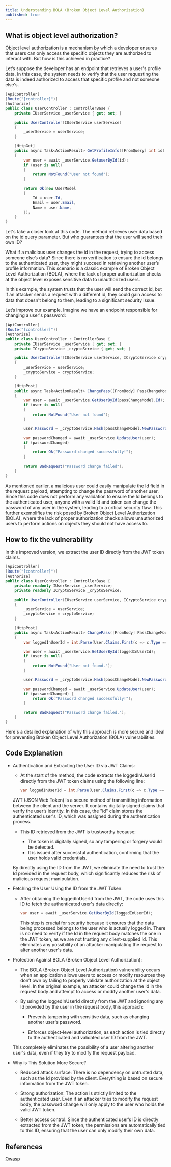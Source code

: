 ```yaml
---
title: Understanding BOLA (Broken Object Level Authorization)
published: true
---
```



## What is object level authorization?

Object level authorization is a mechanism by which a developer ensures that users can only access the specific objects they are authorized to interact with. But how is this achieved in practice?

Let’s suppose the developer has an endpoint that retrieves a user's profile data. In this case, the system needs to verify that the user requesting the data is indeed authorized to access that specific profile and not someone else's.

```csharp
[ApiController]
[Route("[controller]")]
[Authorize]
public class UserController : ControllerBase {
    private IUserService _userService { get; set; }

    public UserController(IUserService userService)
    {
        _userService = userService;
    }

    [HttpGet]
    public async Task<ActionResult> GetProfileInfo([FromQuery] int id)
    {
        var user = await _userService.GetuserById(id);
        if (user is null)
        {
            return NotFound("User not found");
        }

        return Ok(new UserModel
        {
            Id = user.Id,
            Email = user.Email,
            Name = user.Name,
        });
    }
}
```

Let's take a closer look at this code. The method retrieves user data based on the id query parameter. But who guarantees that the user will send their own ID?

What if a malicious user changes the id in the request, trying to access someone else’s data? Since there is no verification to ensure the id belongs to the authenticated user, they might succeed in retrieving another user’s profile information. This scenario is a classic example of Broken Object Level Authorization (BOLA), where the lack of proper authorization checks at the object level exposes sensitive data to unauthorized users.

In this example, the system trusts that the user will send the correct id, but if an attacker sends a request with a different id, they could gain access to data that doesn't belong to them, leading to a significant security issue.

Let’s improve our example. Imagine we have an endpoint responsible for changing a user's password:


```csharp
[ApiController]
[Route("[controller]")]
[Authorize]
public class UserController : ControllerBase {
    private IUserService _userService { get; set; }
    private ICryptoService _cryptoService { get; set; }

    public UserController(IUserService userService, ICryptoService cryptoService)
    {
        _userService = userService;
        _cryptoService = cryptoService;
    }

    [HttpPost]
    public async Task<ActionResult> ChangePass([FromBody] PassChangeModel passChangeModel)
    {
        var user = await _userService.GetUserById(passChangeModel.Id);
        if (user is null)
        {
            return NotFound("User not found");
        }

        user.Password = _cryptoService.Hash(passChangeModel.NewPassword);

        var passwordChanged = await _userService.UpdateUser(user);
        if (passwordChanged) 
        {
            return Ok("Password changed successfully!");
        }
        
        return BadRequest("Password change failed");
    }
}

```

As mentioned earlier, a malicious user could easily manipulate the Id field in the request payload, attempting to change the password of another user. Since this code does not perform any validation to ensure the Id belongs to the authenticated user, anyone with a valid Id and token can change the password of any user in the system, leading to a critical security flaw. This further exemplifies the risk posed by Broken Object Level Authorization (BOLA), where the lack of proper authorization checks allows unauthorized users to perform actions on objects they should not have access to.

## How to fix the vulnerability

In this improved version, we extract the user ID directly from the JWT token claims. 

```csharp
[ApiController]
[Route("[controller]")]
[Authorize]
public class UserController : ControllerBase {
    private readonly IUserService _userService;
    private readonly ICryptoService _cryptoService;

    public UserController(IUserService userService, ICryptoService cryptoService)
    {
        _userService = userService;
        _cryptoService = cryptoService;
    }

    [HttpPost]
    public async Task<ActionResult> ChangePass([FromBody] PassChangeModel passChangeModel)
    {
        var loggedInUserId = int.Parse(User.Claims.First(c => c.Type == "id").Value);

        var user = await _userService.GetUserById(loggedInUserId);
        if (user is null)
        {
            return NotFound("User not found.");
        }

        user.Password = _cryptoService.Hash(passChangeModel.NewPassword);

        var passwordChanged = await _userService.UpdateUser(user);
        if (passwordChanged) {
            return Ok("Password changed successfully!");
        }

        return BadRequest("Password change failed.");
    }
}

```

Here's a detailed explanation of why this approach is more secure and ideal for preventing Broken Object Level Authorization (BOLA) vulnerabilities.

## Code Explanation

* Authentication and Extracting the User ID via JWT Claims:
    - At the start of the method, the code extracts the loggedInUserId directly from the JWT token claims using the following line:

        ```csharp
        var loggedInUserId = int.Parse(User.Claims.First(c => c.Type == "id").Value);
        ```

    JWT (JSON Web Token) is a secure method of transmitting information between the client and the server. It contains digitally signed claims that verify the user’s identity. In this case, the "id" claim stores the authenticated user's ID, which was assigned during the authentication process.

    - This ID retrieved from the JWT is trustworthy because:

        - The token is digitally signed, so any tampering or forgery would be detected.
        - It is issued after successful authentication, confirming that the user holds valid credentials.

    By directly using the ID from the JWT, we eliminate the need to trust the Id provided in the request body, which significantly reduces the risk of malicious request manipulation.

* Fetching the User Using the ID from the JWT Token:
    - After obtaining the loggedInUserId from the JWT, the code uses this ID to fetch the authenticated user's data directly:

        ```csharp
        var user = await _userService.GetUserById(loggedInUserId);
        ```

        This step is crucial for security because it ensures that the data being processed belongs to the user who is actually logged in. There is no need to verify if the Id in the request body matches the one in the JWT token, as we are not trusting any client-supplied Id. This eliminates any possibility of an attacker manipulating the request to alter another user's data.


* Protection Against BOLA (Broken Object Level Authorization):

    - The BOLA (Broken Object Level Authorization) vulnerability occurs when an application allows users to access or modify resources they don’t own by failing to properly validate authorization at the object level. In the original example, an attacker could change the Id in the request body and attempt to access or modify another user's data.

    - By using the loggedInUserId directly from the JWT and ignoring any Id provided by the user in the request body, this approach:

        - Prevents tampering with sensitive data, such as changing another user's password.
    
        - Enforces object-level authorization, as each action is tied directly to the authenticated and validated user ID from the JWT.
    
    This completely eliminates the possibility of a user altering another user's data, even if they try to modify the request payload.


* Why is This Solution More Secure?

    - Reduced attack surface: There is no dependency on untrusted data, such as the Id provided by the client. Everything is based on secure information from the JWT token.

    - Strong authorization: The action is strictly limited to the authenticated user. Even if an attacker tries to modify the request body, the password change will only apply to the user who holds the valid JWT token.

    - Better access control: Since the authenticated user’s ID is directly extracted from the JWT token, the permissions are automatically tied to this ID, ensuring that the user can only modify their own data.


## References
[Owasp](https://owasp.org/API-Security/editions/2023/en/0xa1-broken-object-level-authorization/)
